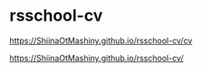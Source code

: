 # rsschool-cv
https://ShiinaOtMashiny.github.io/rsschool-cv/cv

https://ShiinaOtMashiny.github.io/rsschool-cv/
